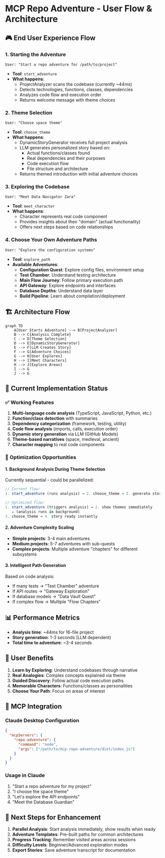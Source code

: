 # MCP Repo Adventure - User Flow & Architecture

## 🎮 End User Experience Flow

### 1. **Starting the Adventure**
```
User: "Start a repo adventure for /path/to/project"
```
- **Tool**: `start_adventure`
- **What happens**:
  - ProjectAnalyzer scans the codebase (currently ~44ms)
  - Detects technologies, functions, classes, dependencies
  - Analyzes code flow and execution order
  - Returns welcome message with theme choices

### 2. **Theme Selection**
```
User: "Choose space theme"
```
- **Tool**: `choose_theme`
- **What happens**:
  - DynamicStoryGenerator receives full project analysis
  - LLM generates personalized story based on:
    - Actual functions/classes found
    - Real dependencies and their purposes
    - Code execution flow
    - File structure and architecture
  - Returns themed introduction with initial adventure choices

### 3. **Exploring the Codebase**
```
User: "Meet Data Navigator Zara"
```
- **Tool**: `meet_character`
- **What happens**:
  - Character represents real code component
  - Provides insights about their "domain" (actual functionality)
  - Offers next steps based on code relationships

### 4. **Choose Your Own Adventure Paths**
```
User: "Explore the configuration systems"
```
- **Tool**: `explore_path`
- **Available Adventures**:
  - **Configuration Quest**: Explore config files, environment setup
  - **Test Chamber**: Understand testing architecture
  - **Main Flow Journey**: Follow primary execution path
  - **API Gateway**: Explore endpoints and interfaces
  - **Database Depths**: Understand data layer
  - **Build Pipeline**: Learn about compilation/deployment

## 🏗️ Architecture Flow

```mermaid
graph TD
    A[User Starts Adventure] --> B[ProjectAnalyzer]
    B --> C{Analysis Complete}
    C --> D[Theme Selection]
    D --> E[DynamicStoryGenerator]
    E --> F[LLM Creates Story]
    F --> G[Adventure Choices]
    G --> H[User Explores]
    H --> I[Meet Characters]
    H --> J[Explore Areas]
    I --> G
    J --> G
```

## 🚀 Current Implementation Status

### ✅ **Working Features**
1. **Multi-language code analysis** (TypeScript, JavaScript, Python, etc.)
2. **Function/class detection** with summaries
3. **Dependency categorization** (framework, testing, utility)
4. **Code flow analysis** (imports, calls, execution order)
5. **Dynamic story generation** via LLM (GitHub Models)
6. **Theme-based narratives** (space, medieval, ancient)
7. **Character mapping** to real code components

### 🔄 **Optimization Opportunities**

#### 1. **Background Analysis During Theme Selection**
Currently sequential - could be parallelized:
```typescript
// Current flow:
1. start_adventure (runs analysis) → 2. choose_theme → 3. generate story

// Optimized flow:
1. start_adventure (triggers analysis) → 2. show themes immediately
   ↓ (analysis runs in background)
3. choose_theme → 4. story ready instantly
```

#### 2. **Adventure Complexity Scaling**
- **Simple projects**: 3-4 main adventures
- **Medium projects**: 5-7 adventures with sub-quests
- **Complex projects**: Multiple adventure "chapters" for different subsystems

#### 3. **Intelligent Path Generation**
Based on code analysis:
- If many tests → "Test Chamber" adventure
- If API routes → "Gateway Exploration" 
- If database models → "Data Vault Quest"
- If complex flow → Multiple "Flow Chapters"

## 📊 Performance Metrics

- **Analysis time**: ~44ms for 16-file project
- **Story generation**: 1-3 seconds (LLM dependent)
- **Total time to adventure**: ~3-4 seconds

## 🎯 User Benefits

1. **Learn by Exploring**: Understand codebases through narrative
2. **Real Analogies**: Complex concepts explained via theme
3. **Guided Discovery**: Follow actual code execution paths
4. **Memorable Characters**: Functions/classes as personalities
5. **Choose Your Path**: Focus on areas of interest

## 🔧 MCP Integration

### Claude Desktop Configuration
```json
{
  "mcpServers": {
    "repo-adventure": {
      "command": "node",
      "args": ["/path/to/mcp-repo-adventure/dist/index.js"]
    }
  }
}
```

### Usage in Claude
1. "Start a repo adventure for my project"
2. "I choose the space theme"
3. "Let's explore the API endpoints"
4. "Meet the Database Guardian"

## 🚦 Next Steps for Enhancement

1. **Parallel Analysis**: Start analysis immediately, show results when ready
2. **Adventure Templates**: Pre-built paths for common architectures
3. **Progress Tracking**: Remember visited areas across sessions
4. **Difficulty Levels**: Beginner/Advanced exploration modes
5. **Export Stories**: Save adventure transcript for documentation